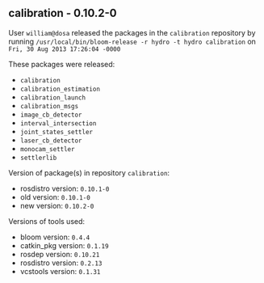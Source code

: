 ## calibration - 0.10.2-0

User `william@dosa` released the packages in the `calibration` repository by running `/usr/local/bin/bloom-release -r hydro -t hydro calibration` on `Fri, 30 Aug 2013 17:26:04 -0000`

These packages were released:
- `calibration`
- `calibration_estimation`
- `calibration_launch`
- `calibration_msgs`
- `image_cb_detector`
- `interval_intersection`
- `joint_states_settler`
- `laser_cb_detector`
- `monocam_settler`
- `settlerlib`

Version of package(s) in repository `calibration`:
- rosdistro version: `0.10.1-0`
- old version: `0.10.1-0`
- new version: `0.10.2-0`

Versions of tools used:
- bloom version: `0.4.4`
- catkin_pkg version: `0.1.19`
- rosdep version: `0.10.21`
- rosdistro version: `0.2.13`
- vcstools version: `0.1.31`


